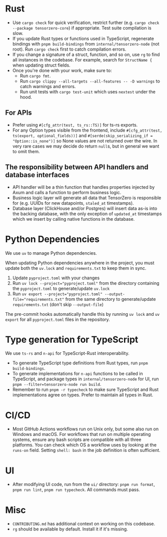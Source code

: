 # Rust

- Use `cargo check` for quick verification, restrict further (e.g. `cargo check --package tensorzero-core`) if appropriate. Test suite compilation is slow.
- If you update Rust types or functions used in TypeScript, regenerate bindings with `pnpm build-bindings` from `internal/tensorzero-node` (not root). Run `cargo check` first to catch compilation errors.
- If you change a signature of a struct, function, and so on, use `rg` to find all instances in the codebase. For example, search for `StructName {` when updating struct fields.
- Once you're done with your work, make sure to:
  - Run `cargo fmt`.
  - Run `cargo clippy --all-targets --all-features -- -D warnings` to catch warnings and errors.
  - Run unit tests with `cargo test-unit` which uses `nextest` under the hood.

## For APIs

- Prefer using `#[cfg_attr(test, ts_rs::TS)]` for ts-rs exports.
- For any Option types visible from the frontend, include `#[cfg_attr(test, ts(export, optional_fields))]` and `#[serde(skip_serializing_if = "Option::is_none")]` so None values are not returned over the wire. In very rare cases we may decide do return `null`s, but in general we want to omit them.

## The responsibility between API handlers and database interfaces

- API handler will be a thin function that handles properties injected by Axum and calls a function to perform business logic.
- Business logic layer will generate all data that TensorZero is responsible for (e.g. UUIDs for new datapoints, `staled_at` timestamps).
- Database layer (ClickHouse and/or Postgres) will insert data as-is into the backing database, with the only exception of `updated_at` timestamps which we insert by calling native functions in the database.

# Python Dependencies

We use `uv` to manage Python dependencies.

When updating Python dependencies anywhere in the project, you must update both the `uv.lock` and `requirements.txt` to keep them in sync.

1. Update `pyproject.toml` with your changes
2. Run `uv lock --project="pyproject.toml"` from the directory containing the `pyproject.toml` to generate/update `uv.lock`
3. Run `uv export --project="pyproject.toml" --output-file="requirements.txt"` from the same directory to generate/update `requirements.txt` (don't skip `--output-file`)

The pre-commit hooks automatically handle this by running `uv lock` and `uv export` for all `pyproject.toml` files in the repository.

# Type generation for TypeScript

We use `ts-rs` and `n-api` for TypeScript-Rust interoperability.

- To generate TypeScript type definitions from Rust types, run `pnpm build-bindings`.
- To generate implementations for `n-api` functions to be called in TypeScript, and package types in `internal/tensorzero-node` for UI, run `pnpm --filter=tensorzero-node run build`.
- Remember to run `pnpm -r typecheck` to make sure TypeScript and Rust implementations agree on types. Prefer to maintain all types in Rust.

# CI/CD

- Most GitHub Actions workflows run on Unix only, but some also run on Windows and macOS. For workflows that run on multiple operating systems, ensure any bash scripts are compatible with all three platforms. You can check which OS a workflow uses by looking at the `runs-on` field. Setting `shell: bash` in the job definition is often sufficient.

# UI

- After modifying UI code, run from the `ui/` directory: `pnpm run format`, `pnpm run lint`, `pnpm run typecheck`. All commands must pass.

# Misc

- `CONTRIBUTING.md` has additional context on working on this codebase.
- `rg` should be available by default. Install it if it's missing.
